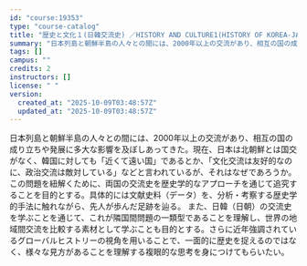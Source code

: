 ```yaml
---
id: "course:19353"
type: "course-catalog"
title: "歴史と文化１(日韓交流史) ／HISTORY AND CULTURE1(HISTORY OF KOREA-JAPAN RELATIONS)"
summary: "日本列島と朝鮮半島の人々との間には、2000年以上の交流があり、相互の国の成り立ちや発展に多大な影響を及ぼしあってきた。現在、日本は北朝鮮とは国交がなく、韓国に対しても「近くて遠い国」であるとか、「文化交流は友好的なのに、政治交流は敵対して…"
tags: []
campus: ""
credits: 2
instructors: []
license: " "
version:
  created_at: "2025-10-09T03:48:57Z"
  updated_at: "2025-10-09T03:48:57Z"
---
```


日本列島と朝鮮半島の人々との間には、2000年以上の交流があり、相互の国の成り立ちや発展に多大な影響を及ぼしあってきた。現在、日本は北朝鮮とは国交がなく、韓国に対しても「近くて遠い国」であるとか、「文化交流は友好的なのに、政治交流は敵対している」などと言われているが、それはなぜであろうか。この問題を紐解くために、両国の交流史を歴史学的なアプローチを通じて追究することを目的とする。具体的には文献史料（データ）を、分析・考察する歴史学的手法に触れながら、先人が歩んだ足跡を辿る。 また、日韓（日朝）の交流史を学ぶことを通じて、これが隣国間問題の一類型であることを理解し、世界の地域間交流を比較する素材として学ぶことも目的とする。さらに近年強調されているグローバルヒストリーの視角を用いることで、一面的に歴史を捉えるのではなく、様々な見方があることを理解する複眼的な思考を身につけてもらいたい。
